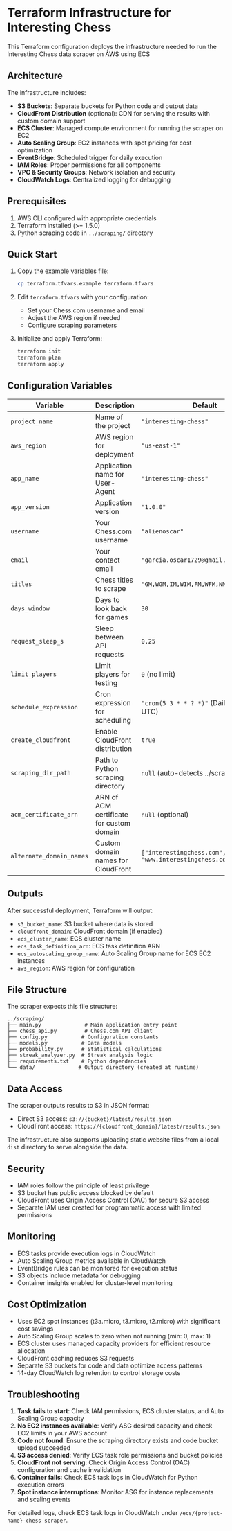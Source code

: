 # Terraform Infrastructure for Interesting Chess

This Terraform configuration deploys the infrastructure needed to run the Interesting Chess data scraper on AWS using ECS

## Architecture

The infrastructure includes:
- **S3 Buckets**: Separate buckets for Python code and output data
- **CloudFront Distribution** (optional): CDN for serving the results with custom domain support
- **ECS Cluster**: Managed compute environment for running the scraper on EC2
- **Auto Scaling Group**: EC2 instances with spot pricing for cost optimization
- **EventBridge**: Scheduled trigger for daily execution
- **IAM Roles**: Proper permissions for all components
- **VPC & Security Groups**: Network isolation and security
- **CloudWatch Logs**: Centralized logging for debugging

## Prerequisites

1. AWS CLI configured with appropriate credentials
2. Terraform installed (>= 1.5.0)
3. Python scraping code in `../scraping/` directory

## Quick Start

1. Copy the example variables file:
   ```bash
   cp terraform.tfvars.example terraform.tfvars
   ```

2. Edit `terraform.tfvars` with your configuration:
   - Set your Chess.com username and email
   - Adjust the AWS region if needed
   - Configure scraping parameters

3. Initialize and apply Terraform:
   ```bash
   terraform init
   terraform plan
   terraform apply
   ```

## Configuration Variables

| Variable | Description | Default |
|----------|-------------|---------|
| `project_name` | Name of the project | `"interesting-chess"` |
| `aws_region` | AWS region for deployment | `"us-east-1"` |
| `app_name` | Application name for User-Agent | `"interesting-chess"` |
| `app_version` | Application version | `"1.0.0"` |
| `username` | Your Chess.com username | `"alienoscar"` |
| `email` | Your contact email | `"garcia.oscar1729@gmail.com"` |
| `titles` | Chess titles to scrape | `"GM,WGM,IM,WIM,FM,WFM,NM,WNM,CM,WCM"` |
| `days_window` | Days to look back for games | `30` |
| `request_sleep_s` | Sleep between API requests | `0.25` |
| `limit_players` | Limit players for testing | `0` (no limit) |
| `schedule_expression` | Cron expression for scheduling | `"cron(5 3 * * ? *)"` (Daily at 03:05 UTC) |
| `create_cloudfront` | Enable CloudFront distribution | `true` |
| `scraping_dir_path` | Path to Python scraping directory | `null` (auto-detects ../scraping) |
| `acm_certificate_arn` | ARN of ACM certificate for custom domain | `null` (optional) |
| `alternate_domain_names` | Custom domain names for CloudFront | `["interestingchess.com", "www.interestingchess.com"]` |

## Outputs

After successful deployment, Terraform will output:

- `s3_bucket_name`: S3 bucket where data is stored
- `cloudfront_domain`: CloudFront domain (if enabled)
- `ecs_cluster_name`: ECS cluster name
- `ecs_task_definition_arn`: ECS task definition ARN
- `ecs_autoscaling_group_name`: Auto Scaling Group name for ECS EC2 instances
- `aws_region`: AWS region for configuration

## File Structure

The scraper expects this file structure:
```
../scraping/
├── main.py              # Main application entry point
├── chess_api.py         # Chess.com API client
├── config.py           # Configuration constants
├── models.py           # Data models
├── probability.py      # Statistical calculations
├── streak_analyzer.py  # Streak analysis logic
├── requirements.txt    # Python dependencies
└── data/              # Output directory (created at runtime)
```

## Data Access

The scraper outputs results to S3 in JSON format:

- Direct S3 access: `s3://{bucket}/latest/results.json`
- CloudFront access: `https://{cloudfront_domain}/latest/results.json`

The infrastructure also supports uploading static website files from a local `dist` directory to serve alongside the data.

## Security

- IAM roles follow the principle of least privilege
- S3 bucket has public access blocked by default
- CloudFront uses Origin Access Control (OAC) for secure S3 access
- Separate IAM user created for programmatic access with limited permissions

## Monitoring

- ECS tasks provide execution logs in CloudWatch
- Auto Scaling Group metrics available in CloudWatch
- EventBridge rules can be monitored for execution status
- S3 objects include metadata for debugging
- Container insights enabled for cluster-level monitoring

## Cost Optimization

- Uses EC2 spot instances (t3a.micro, t3.micro, t2.micro) with significant cost savings
- Auto Scaling Group scales to zero when not running (min: 0, max: 1)
- ECS cluster uses managed capacity providers for efficient resource allocation
- CloudFront caching reduces S3 requests
- Separate S3 buckets for code and data optimize access patterns
- 14-day CloudWatch log retention to control storage costs

## Troubleshooting

1. **Task fails to start**: Check IAM permissions, ECS cluster status, and Auto Scaling Group capacity
2. **No EC2 instances available**: Verify ASG desired capacity and check EC2 limits in your AWS account
3. **Code not found**: Ensure the scraping directory exists and code bucket upload succeeded
4. **S3 access denied**: Verify ECS task role permissions and bucket policies
5. **CloudFront not serving**: Check Origin Access Control (OAC) configuration and cache invalidation
6. **Container fails**: Check ECS task logs in CloudWatch for Python execution errors
7. **Spot instance interruptions**: Monitor ASG for instance replacements and scaling events

For detailed logs, check ECS task logs in CloudWatch under `/ecs/{project-name}-chess-scraper`.
